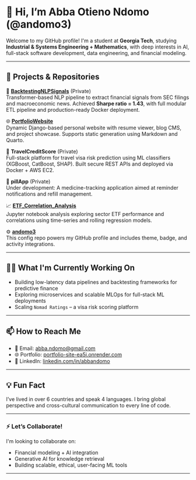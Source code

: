 # 👋 Hi, I’m Abba Otieno Ndomo (@andomo3)

Welcome to my GitHub profile! I'm a student at **Georgia Tech**, studying **Industrial & Systems Engineering + Mathematics**, with deep interests in AI, full-stack software development, data engineering, and financial modeling.

---

## 💼 Projects & Repositories

🚀 **[BacktestingNLPSignals](https://github.com/andomo3/BacktestingNLPSignals)** (Private)  
Transformer-based NLP pipeline to extract financial signals from SEC filings and macroeconomic news. Achieved **Sharpe ratio = 1.43**, with full modular ETL pipeline and production-ready Docker deployment.

🌐 **[PortfolioWebsite](https://github.com/andomo3/PortfolioWebsite)**  
Dynamic Django-based personal website with resume viewer, blog CMS, and project showcase. Supports static generation using Markdown and Quarto.

🔐 **TravelCreditScore** (Private)  
Full-stack platform for travel visa risk prediction using ML classifiers (XGBoost, CatBoost, SHAP). Built secure REST APIs and deployed via Docker + AWS EC2.

💊 **pillApp** (Private)  
Under development: A medicine-tracking application aimed at reminder notifications and refill management.

📈 **[ETF_Correlation_Analysis](https://github.com/andomo3/ETF_Correlation_Analysis)**  
Jupyter notebook analysis exploring sector ETF performance and correlations using time-series and rolling regression models.

⚙️ **[andomo3](https://github.com/andomo3/andomo3)**  
This config repo powers my GitHub profile and includes theme, badge, and activity integrations.

---

## 👨‍💻 What I'm Currently Working On
- Building low-latency data pipelines and backtesting frameworks for predictive finance
- Exploring microservices and scalable MLOps for full-stack ML deployments
- Scaling `Nomad Ratings` – a visa risk scoring platform

---

## 📫 How to Reach Me
- 📧 Email: [abba.ndomo@gmail.com](mailto:abba.ndomo@gmail.com)  
- 🌐 Portfolio: [portfolio-site-ea5i.onrender.com](https://portfolio-site-ea5i.onrender.com)  
- 💼 LinkedIn: [linkedin.com/in/abbandomo](https://linkedin.com/in/abbandomo)

---

## 💡 Fun Fact
I’ve lived in over 6 countries and speak 4 languages. I bring global perspective and cross-cultural communication to every line of code.

---

### ⚡ Let’s Collaborate!
I'm looking to collaborate on:
- Financial modeling + AI integration
- Generative AI for knowledge retrieval
- Building scalable, ethical, user-facing ML tools

---

<!---
andomo3/andomo3 is a ✨ special ✨ repository because its `README.md` (this file) appears on your GitHub profile.
You can click the Preview link to take a look at your changes.
--->
